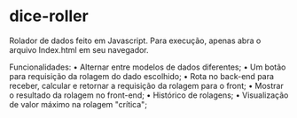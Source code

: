 # dice-roller
Rolador de dados feito em Javascript.
Para execução, apenas abra o arquivo Index.html em seu navegador.

Funcionalidades:
•	Alternar entre modelos de dados diferentes;
•	Um botão para requisição da rolagem do dado escolhido;
•	Rota no back-end para receber, calcular e retornar a requisição da rolagem para o front;
•	Mostrar o resultado da rolagem no front-end;
•	Histórico de rolagens;
•	Visualização de valor máximo na rolagem "crítica";
